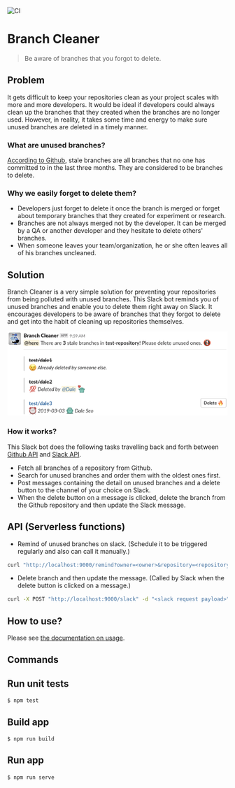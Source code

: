![CI](https://github.com/prodigyeducation/branch-cleaner/workflows/CI/badge.svg)

# Branch Cleaner

> Be aware of branches that you forgot to delete.

## Problem

It gets difficult to keep your repositories clean as your project scales with more and more developers.
It would be ideal if developers could always clean up the branches that they created when the branches are no longer used.
However, in reality, it takes some time and energy to make sure unused branches are deleted in a timely manner.

### What are unused branches?

[According to Github](https://help.github.com/en/articles/viewing-branches-in-your-repository), stale branches are all branches that no one has committed to in the last three months. They are considered to be branches to delete.

### Why we easily forget to delete them?

- Developers just forget to delete it once the branch is merged or forget about temporary branches that they created for experiment or research.
- Branches are not always merged not by the developer. It can be merged by a QA or another developer and they hesitate to delete others' branches.
- When someone leaves your team/organization, he or she often leaves all of his branches uncleaned.

## Solution

Branch Cleaner is a very simple solution for preventing your repositories from being polluted with unused branches.
This Slack bot reminds you of unused branches and enable you to delete them right away on Slack.
It encourages developers to be aware of branches that they forgot to delete and get into the habit of cleaning up repositories themselves.

![ScreenShot](./docs/Screenshot.png)

### How it works?

This Slack bot does the following tasks travelling back and forth between [Github API](https://api.github.com) and [Slack API](https://api.slack.com/).

- Fetch all branches of a repository from Github.
- Search for unused branches and order them with the oldest ones first.
- Post messages containing the detail on unused branches and a delete button to the channel of your choice on Slack.
- When the delete button on a message is clicked, delete the branch from the Github repository and then update the Slack message.

## API (Serverless functions)

- Remind of unused branches on slack. (Schedule it to be triggered regularly and also can call it manually.)

```sh
curl "http://localhost:9000/remind?owner=<owner>&repository=<repository>&channel=<channel>"
```

- Delete branch and then update the message. (Called by Slack when the delete button is clicked on a message.)

```sh
curl -X POST "http://localhost:9000/slack" -d "<slack request payload>"
```

## How to use?

Please see [the documentation on usage](./docs/USAGE.md).

## Commands

## Run unit tests

```
$ npm test
```

## Build app

```
$ npm run build
```

## Run app

```
$ npm run serve
```
